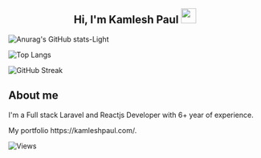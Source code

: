 <h2 align="center">Hi, I'm Kamlesh Paul  <img src="https://user-images.githubusercontent.com/39955420/147578264-bae0526c-028a-49d2-8af8-d08bb4edbd2a.gif" height="30" width="30"></h2>


![Anurag's GitHub stats-Light](https://github-readme-stats.vercel.app/api?username=kamleshpaul&show_icons=true&hide_border=true&theme=default#gh-light-mode-only)

![Top Langs](https://github-readme-stats.vercel.app/api/top-langs/?username=kamleshpaul&layout=pie&hide_border=true) 

![GitHub Streak](https://github-readme-streak-stats.herokuapp.com/?user=kamleshpaul&theme=github&ring=5595f0&hide_border=true&currStreakNum=5595f0&fire=5595f0&currStreakLabel=5595f0)

<h2>About me</h2>
<p>I'm a Full stack Laravel and Reactjs Developer with 6+ year of experience.</p>
<p>My portfolio https://kamleshpaul.com/.</p>


![Views](https://komarev.com/ghpvc/?username=kamleshpaul)
